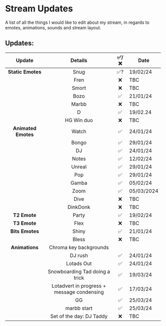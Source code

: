 # Stream Updates
A list of all the things I would like to edit about my stream, in regards to emotes, animations, sounds and stream layout.
<br>
## Updates:
| **Update** | **Details** | **✅/❌** | **Date** |
|:-:|:-:|:-:|-|
| **Static Emotes** | Snug | ✅? | 19/02/24 |
| | Fren | ❌ | TBC |
| | Smort | ❌ | TBC |
| | Bozo | ✅ | 21/01/24 |
| | Marbb | ❌ | TBC |
| | D | ✅ | 19/02.24 |
| | HG Win duo | ❌ | TBC |
| **Animated Emotes** | Watch | ✅ | 24/01/24 |
| | Bongo | ✅ | 29/01/24 |
| | DJ | ✅ | 24/01/24 |
| | Notes | ✅ | 12/02/24 |
| | Unreal | ✅ | 29/01/24 |
| | Pop | ✅ | 29/01/24 |
| | Gamba | ✅ | 05/02/24 |
| | Zoom | ✅ | 05/03/2024 |
| | Dive | ❌ | TBC |
| | DinkDonk | ❌ | TBC |
| **T2 Emote** | Party | ✅ | 19/02/24 |
| **T3 Emote** | Flex | ❌ | TBC |
| **Bits Emotes** | Shiny | ✅ | 21/01/24 |
| | Bless | ❌ | TBC |
| **Animations** | Chroma key backgrounds | | |
| | DJ rush | ✅ | 24/01/24 |
| | Lotads Out | ✅ | 24/01/24 |
| | Snowboarding Tad doing a trick | ✅ | 19/03/24 |
| | Lotadvert in progress + message condensing | ✅ | 17/03/24 | 
| | GG | ✅ | 25/03/24 |
| | marbb start | ✅ | 25/03/24 |
| | Set of the day: DJ Taddy | ❌ | TBC |

